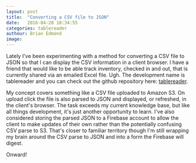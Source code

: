 ```yaml
---
layout: post
title:  "Converting a CSV file to JSON"
date:   2016-04-28 18:34:55
categories: tablereader
authour: Brian Edmond
image: 
---
```


Lately I've been experimenting with a method for converting a CSV file to JSON so that I can display the CSV information in a client browser. I have a friend that would like to be able track inventory, checked in and out, that is currently shared via an emailed Excel file. Ugh. The development name is tablereader and you can check out the github repository here: [tablereader][tablereader].

My concept covers something like a CSV file uploaded to Amazon S3. On upload click the file is also parsed to JSON and displayed, or refreshed, in the client's browser. The task exceeds my current knowledge base, but like all things development, it's just another opportunity to learn. I've also considered storing the parsed JSON to a Firebase account to allow the client to make updates of their own rather than the potentially confusing CSV parse to S3. That's closer to familiar territory though I'm still wrapping my brain around the CSV parse to JSON and into a form the Firebase will digest.

Onward!

[tablereader]: https://github.com/bedmond/tablereader